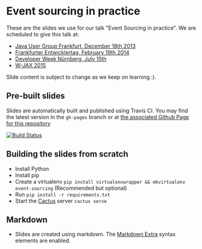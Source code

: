 # Event sourcing in practice

These are the slides we use for our talk "Event Sourcing in practice". We are scheduled to give this talk at:
- [Java User Group Frankfurt, December 18th 2013](https://sites.google.com/site/jugffm/home/18-12-2013-why-care-about-big-data)
- [Frankfurter Entwicklertag, February 19th 2014](http://www.entwicklertag.de/frankfurt/2014/session/event-sourcing-der-praxis)
- [Developer Week Nürnberg, July 15th](http://www.developer-week.de/Programm/Veranstaltung/%28event%29/14192)
- [W-JAX 2015](http://lanyrd.com/2015/w-jax/sdptcg/)

Slide content is subject to change as we keep on learning :).

## Pre-built slides

Slides are automatically built and published using Travis CI. You may find the latest version in the `gh-pages` branch or at [the associated Github Page for this repository](http://ookami86.github.io/event-sourcing-in-practice/index.html)

[![Build Status](https://travis-ci.org/Ookami86/event-sourcing-in-practice.png?branch=master)](https://travis-ci.org/Ookami86/event-sourcing-in-practice)

## Building the slides from scratch

- Install Python
- Install pip
- Create a virtualenv 
  `pip install virtualenvwrapper && mkvirtualenv event-sourcing` (Recommended but optional)
- Run `pip install -r requirements.txt`
- Start the [Cactus](https://github.com/koenbok/cactus) server `cactus serve`

## Markdown

- Slides are created using markdown. The [Markdown Extra](http://michelf.ca/projects/php-markdown/extra/) syntax elements are enabled.

